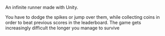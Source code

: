 An infinite runner made with Unity.

You have to dodge the spikes or jump over them, while collecting coins in order to beat previous scores in the leaderboard.
The game gets increasingly difficult the longer you manage to survive
